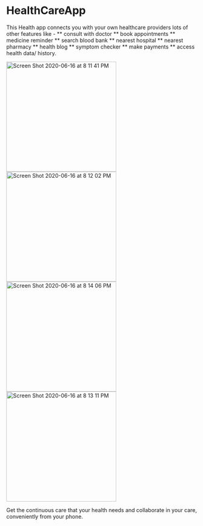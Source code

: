 # HealthCareApp
This Health app connects you with your own healthcare providers lots of other features like - 
** consult with doctor
** book appointments
** medicine reminder
** search blood bank
** nearest hospital
** nearest pharmacy
** health blog
** symptom checker 
** make payments
** access health data/ history.

<img width="290" alt="Screen Shot 2020-06-16 at 8 11 41 PM" src="https://user-images.githubusercontent.com/25341181/84786280-5af11080-b00e-11ea-8658-6bf0954d90d0.png">
<img width="290" alt="Screen Shot 2020-06-16 at 8 12 02 PM" src="https://user-images.githubusercontent.com/25341181/84786382-807e1a00-b00e-11ea-8857-05de631c881c.png">
<img width="290" alt="Screen Shot 2020-06-16 at 8 14 06 PM" src="https://user-images.githubusercontent.com/25341181/84786397-85db6480-b00e-11ea-9c3a-54d79c54a3d8.png">
<img width="290" alt="Screen Shot 2020-06-16 at 8 13 11 PM" src="https://user-images.githubusercontent.com/25341181/84786406-883dbe80-b00e-11ea-84e3-8e7e5de79adb.png">



Get the continuous care that your health needs and collaborate in your care, conveniently from your phone.
